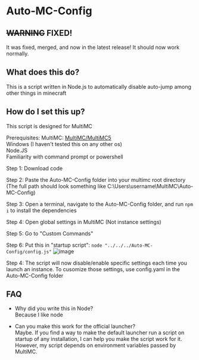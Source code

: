# Auto-MC-Config

## ~~WARNING~~ FIXED!

It was fixed, merged, and now in the latest release! It should now work normally.

## What does this do?
This is a script written in Node.js to automatically disable auto-jump among other things in minecraft

## How do I set this up?
This script is designed for MultiMC

Prerequisites: 
MultiMC: [MultiMC/MultiMC5](https://github.com/MultiMC/MultiMC5)  
Windows (I haven't tested this on any other os)  
Node.JS  
Familiarity with command prompt or powershell  

Step 1: Download code

Step 2: Paste the Auto-MC-Config folder into your multimc root directory (The full path should look something like C:\Users\username\MultiMC\Auto-MC-Config)

Step 3: Open a terminal, navigate to the Auto-MC-Config folder, and run `npm i` to install the dependencies

Step 4: Open global settings in MultiMC (Not instance settings)

Step 5: Go to "Custom Commands"

Step 6: Put this in "startup script":
`node "../../../Auto-MC-Config/config.js"`
![image](https://user-images.githubusercontent.com/20461232/107690088-8213e680-6c5e-11eb-9be6-476ea3c9e331.png)

Step 4: The script will now disable/enable specific settings each time you launch an instance. To cusomize those settings, use config.yaml in the Auto-MC-Config folder

## FAQ
- Why did you write this in Node?  
Because I like node

- Can you make this work for the official launcher?  
Maybe. If you find a way to make the default launcher run a script on startup of any installation, I can help you make the script work for it. However, my script depends on environment variables passed by MultiMC.
